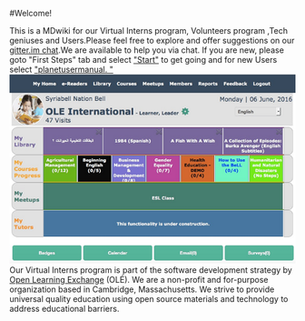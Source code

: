 #Welcome!

This is a MDwiki for our Virtual Interns program, Volunteers program ,Tech geniuses and Users.Please feel free to explore and offer suggestions on our [gitter.im chat](https://gitter.im/open-learning-exchange/chat).We are available to help you via chat.
If you are new, please goto "First Steps" tab and select ["Start"](pages/firststeps.md ) to get going and for new Users select ["planetusermanual.       "](pages/planetusermanual.md )  ![](pages/uploads/images/OLEInternational.png) 
Our Virtual Interns program is part of the software development strategy by [Open Learning Exchange](http://www.ole.org/) (OLÉ). We are a non-profit and for-purpose organization based in Cambridge, Massachusetts. We strive to provide universal quality education using open source materials and technology to address educational barriers.